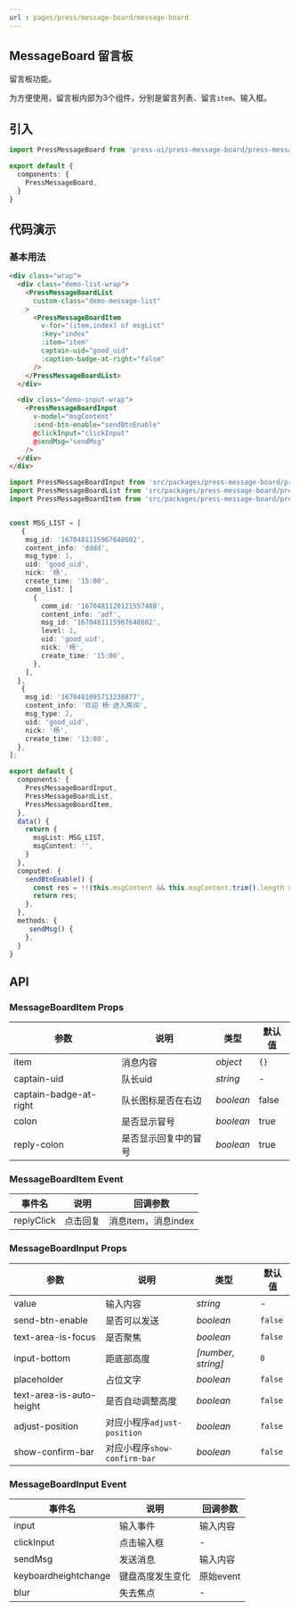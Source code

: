 ```yaml
---
url : pages/press/message-board/message-board
---
```


## MessageBoard 留言板

留言板功能。

为方便使用，留言板内部为3个组件，分别是留言列表、留言`item`、输入框。


## 引入

```ts
import PressMessageBoard from 'press-ui/press-message-board/press-message-board';

export default {
  components: {
    PressMessageBoard,
  }
}
```

## 代码演示

### 基本用法


```html
<div class="wrap">
  <div class="demo-list-wrap">
    <PressMessageBoardList
      custom-class="demo-message-list"
    >
      <PressMessageBoardItem
        v-for="(item,index) of msgList"
        :key="index"
        :item="item"
        captain-uid="good_uid"
        :caption-badge-at-right="false"
      />
    </PressMessageBoardList>
  </div>

  <div class="demo-input-wrap">
    <PressMessageBoardInput
      v-model="msgContent"
      :send-btn-enable="sendBtnEnable"
      @clickInput="clickInput"
      @sendMsg="sendMsg"
    />
  </div>
</div>
```

```ts
import PressMessageBoardInput from 'src/packages/press-message-board/press-message-board-input.vue';
import PressMessageBoardList from 'src/packages/press-message-board/press-message-board-list.vue';
import PressMessageBoardItem from 'src/packages/press-message-board/press-message-board-item.vue';


const MSG_LIST = [
   {
    msg_id: '1670481115967648602',
    content_info: 'dddd',
    msg_type: 1,
    uid: 'good_uid',
    nick: '杨',
    create_time: '15:00',
    comm_list: [
      {
        comm_id: '1670481120121557488',
        content_info: 'adf',
        msg_id: '1670481115967648602',
        level: 1,
        uid: 'good_uid',
        nick: '杨',
        create_time: '15:00',
      },
    ],
  },
   {
    msg_id: '1670481095713238877',
    content_info: '欢迎 杨 进入房间',
    msg_type: 2,
    uid: 'good_uid',
    nick: '杨',
    create_time: '13:00',
  },
];

export default {
  components: {
    PressMessageBoardInput,
    PressMessageBoardList,
    PressMessageBoardItem,
  },
  data() {
    return {
      msgList: MSG_LIST,
      msgContent: '',
    }
  },
  computed: {
    sendBtnEnable() {
      const res = !!(this.msgContent && this.msgContent.trim().length > 0);
      return res;
    },
  },
  methods: {
     sendMsg() {
    },
  }
}
```

## API




### MessageBoardItem Props


| 参数                   | 说明                 | 类型      | 默认值 |
| ---------------------- | -------------------- | --------- | ------ |
| item                   | 消息内容             | _object_  | `{}`   |
| captain-uid            | 队长uid              | _string_  | -      |
| captain-badge-at-right | 队长图标是否在右边   | _boolean_ | false  |
| colon                  | 是否显示冒号         | _boolean_ | true   |
| reply-colon            | 是否显示回复中的冒号 | _boolean_ | true   |

### MessageBoardItem Event


| 事件名     | 说明     | 回调参数            |
| ---------- | -------- | ------------------- |
| replyClick | 点击回复 | 消息item，消息index |


### MessageBoardInput Props


| 参数                     | 说明                         | 类型               | 默认值  |
| ------------------------ | ---------------------------- | ------------------ | ------- |
| value                    | 输入内容                     | _string_           | -       |
| send-btn-enable          | 是否可以发送                 | _boolean_          | `false` |
| text-area-is-focus       | 是否聚焦                     | _boolean_          | `false` |
| input-bottom             | 距底部高度                   | _[number, string]_ | `0`     |
| placeholder              | 占位文字                     | _boolean_          | `false` |
| text-area-is-auto-height | 是否自动调整高度             | _boolean_          | `false` |
| adjust-position          | 对应小程序`adjust-position`  | _boolean_          | `false` |
| show-confirm-bar         | 对应小程序`show-confirm-bar` | _boolean_          | `false` |


### MessageBoardInput Event


| 事件名               | 说明             | 回调参数  |
| -------------------- | ---------------- | --------- |
| input                | 输入事件         | 输入内容  |
| clickInput           | 点击输入框       | -         |
| sendMsg              | 发送消息         | 输入内容  |
| keyboardheightchange | 键盘高度发生变化 | 原始event |
| blur                 | 失去焦点         | -         |



